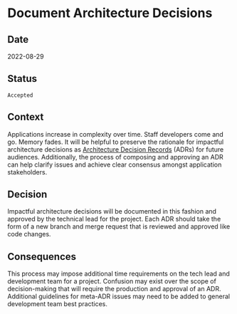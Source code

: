 # Document Architecture Decisions
## Date
2022-08-29

## Status
`Accepted`

## Context
Applications increase in complexity over time. Staff developers come and go. Memory fades. It will
be helpful to preserve the rationale for impactful architecture decisions as [Architecture Decision Records](https://github.com/joelparkerhenderson/architecture-decision-record) (ADRs)
for future audiences. 
Additionally, the process of composing and approving an ADR can help clarify issues and achieve clear consensus
amongst application stakeholders.

## Decision
Impactful architecture decisions will be documented in this fashion and approved by the technical lead for the project.
Each ADR should take the form of a new branch and merge request that is reviewed and approved like code changes.

## Consequences
This process may impose additional time requirements on the tech lead and development team for a project. Confusion may
exist over the scope of decision-making that will require the production and approval of an ADR. Additional guidelines 
for meta-ADR issues may need to be added to general development team best practices.
